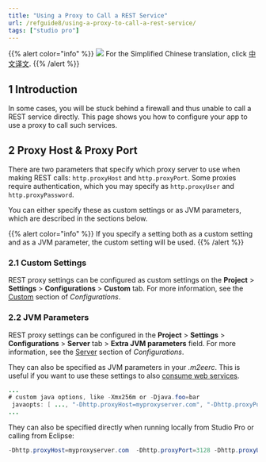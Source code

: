 ```yaml
---
title: "Using a Proxy to Call a REST Service"
url: /refguide8/using-a-proxy-to-call-a-rest-service/
tags: ["studio pro"]
---
```


{{% alert color="info" %}}
<img src="/attachments/china.png" class="d-inline-block" /> For the Simplified Chinese translation, click [中文译文](https://cdn.mendix.tencent-cloud.com/documentation/refguide8/using-a-proxy-to-call-a-rest-service.pdf).
{{% /alert %}}

## 1 Introduction

In some cases, you will be stuck behind a firewall and thus unable to call a REST service directly. This page shows you how to configure your app to use a proxy to call such services.

## 2 Proxy Host & Proxy Port

There are two parameters that specify which proxy server to use when making REST calls: `http.proxyHost` and `http.proxyPort`. Some proxies require authentication, which you may specify as `http.proxyUser` and `http.proxyPassword`.

You can either specify these as custom settings or as JVM parameters, which are described in the sections below.

{{% alert color="info" %}}
If you specify a setting both as a custom setting and as a JVM parameter, the custom setting will be used.
{{% /alert %}}

### 2.1 Custom Settings

REST proxy settings can be configured as custom settings on the **Project** > **Settings** > **Configurations** > **Custom** tab. For more information, see the [Custom](/refguide8/configuration/#custom) section of *Configurations*.

### 2.2 JVM Parameters

REST proxy settings can be configured in the **Project** > **Settings** > **Configurations** > **Server** tab > **Extra JVM parameters** field. For more information, see the [Server](/refguide8/configuration/#server) section of *Configurations*.

They can also be specified as JVM parameters in your *.m2eerc*. This is useful if you want to use these settings to also [consume web services](/refguide8/using-a-proxy-to-call-a-webservice/).

```java
...
# custom java options, like -Xmx256m or -Djava.foo=bar
 javaopts: [ ..., "-Dhttp.proxyHost=myproxyserver.com", "-Dhttp.proxyPort=3128", "-Dhttp.proxyUser=myusername" "-Dhttp.proxyPassword=mypassword" ]
...
```

They can also be specified directly when running locally from Studio Pro or calling from Eclipse:

```java
-Dhttp.proxyHost=myproxyserver.com  -Dhttp.proxyPort=3128 -Dhttp.proxyUser=myusername -Dhttp.proxyPassword=mypassword
```
